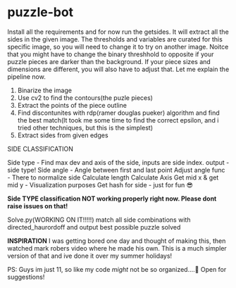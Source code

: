 # puzzle-bot
Install all the requirements and for now run the getsides. It will extract all the sides in the given image. The thresholds and variables are curated for this specific image, so you will need to change it to try on another image. Noitce that you might have to change the binary threshhold to opposite if your puzzle pieces are darker than the background. If your piece sizes and dimensions are different, you will also have to adjust that. Let me explain the pipeline now.

1. Binarize the image
2. Use cv2 to find the contours(the puzle pieces)
3. Extract the points of the piece outline
4. Find discontunites with rdp(ramer douglas pueker) algorithm and find the best match(It took me some time to find the correct epsilon, and i tried other techniques, but this is the simplest)
5. Extract sides from given edges

SIDE CLASSIFICATION

Side type - Find max dev and axis of the side, inputs are side index. output - side type!
Side angle - Angle between first and last point
Adjust angle func - There to normalize side
Calculate length
Calculate Axis
Get mid x & get mid y - Visualization purposes
Get hash for side - just for fun 😎

**Side TYPE classification NOT working properly right now. Please dont raise issues on that!**

Solve.py(WORKING ON IT!!!!!)
match all side combinations with directed_haurordoff and output best possible puzzle solved

**INSPIRATION**
I was getting bored one day and thought of making this, then watched mark robers video where he made his own. This is a much simpler version of that and ive done it over my summer holidays!

PS: Guys im just 11, so like my code *might* not be so organized....😬 Open for suggestions!
